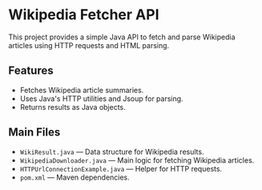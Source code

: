 # Wikipedia Fetcher API

This project provides a simple Java API to fetch and parse Wikipedia articles using HTTP requests and HTML parsing.

## Features

- Fetches Wikipedia article summaries.
- Uses Java's HTTP utilities and Jsoup for parsing.
- Returns results as Java objects.

## Main Files

- `WikiResult.java` — Data structure for Wikipedia results.
- `WikipediaDownloader.java` — Main logic for fetching Wikipedia articles.
- `HTTPUrlConnectionExample.java` — Helper for HTTP requests.
- `pom.xml` — Maven dependencies.
